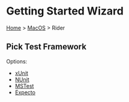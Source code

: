 <!--
GENERATED FILE - DO NOT EDIT
This file was generated by [MarkdownSnippets](https://github.com/SimonCropp/MarkdownSnippets).
Source File: /docs/mdsource/wiz/picktest_MacOS_Rider.source.md
To change this file edit the source file and then run MarkdownSnippets.
-->

# Getting Started Wizard

[Home](/docs/wiz/readme.md) > [MacOS](pickide_MacOS.md) > Rider

## Pick Test Framework

Options:
 * [xUnit](result_MacOS_Rider_xUnit.md)
 * [NUnit](result_MacOS_Rider_NUnit.md)
 * [MSTest](result_MacOS_Rider_MSTest.md)
 * [Expecto](result_MacOS_Rider_Expecto.md)
